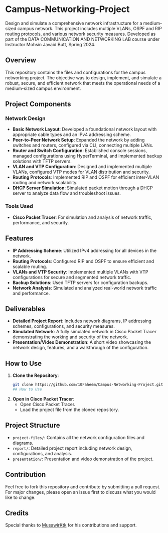 # Campus-Networking-Project

Design and simulate a comprehensive network infrastructure for a medium-sized campus network. This project includes multiple VLANs, OSPF and RIP routing protocols, and various network security measures. Developed as part of the DATA COMMUNICATION AND NETWORKING LAB course under Instructor Mohsin Javaid Butt, Spring 2024.

## Overview

This repository contains the files and configurations for the campus networking project. The objective was to design, implement, and simulate a robust, secure, and efficient network that meets the operational needs of a medium-sized campus environment.

## Project Components

### Network Design

- **Basic Network Layout**: Developed a foundational network layout with appropriate cable types and an IPv4 addressing scheme.
- **Peer-to-Peer Network Setup**: Expanded the network by adding switches and routers, configured via CLI, connecting multiple LANs.
- **Router and Switch Configuration**: Established console sessions, managed configurations using HyperTerminal, and implemented backup solutions with TFTP servers.
- **VLAN and VTP Configuration**: Designed and implemented multiple VLANs, configured VTP modes for VLAN distribution and security.
- **Routing Protocols**: Implemented RIP and OSPF for efficient inter-VLAN routing and network scalability.
- **DHCP Server Simulation**: Simulated packet motion through a DHCP server to analyze data flow and troubleshoot issues.

### Tools Used

- **Cisco Packet Tracer**: For simulation and analysis of network traffic, performance, and security.

## Features

- **IP Addressing Scheme**: Utilized IPv4 addressing for all devices in the network.
- **Routing Protocols**: Configured RIP and OSPF to ensure efficient and scalable routing.
- **VLANs and VTP Security**: Implemented multiple VLANs with VTP configurations for secure and segmented network traffic.
- **Backup Solutions**: Used TFTP servers for configuration backups.
- **Network Analysis**: Simulated and analyzed real-world network traffic and performance.

## Deliverables

- **Detailed Project Report**: Includes network diagrams, IP addressing schemes, configurations, and security measures.
- **Simulated Network**: A fully simulated network in Cisco Packet Tracer demonstrating the working and security of the network.
- **Presentation/Video Demonstration**: A short video showcasing the network design, features, and a walkthrough of the configuration.

## How to Use

1. **Clone the Repository**:
   ```bash
   git clone https://github.com/10Faheem/Campus-Networking-Project.git
   ## How to Use

1. **Open in Cisco Packet Tracer**:
   - Open Cisco Packet Tracer.
   - Load the project file from the cloned repository.

## Project Structure

- `project-files/`: Contains all the network configuration files and diagrams.
- `report/`: Detailed project report including network design, configurations, and analysis.
- `presentation/`: Presentation and video demonstration of the project.

## Contribution

Feel free to fork this repository and contribute by submitting a pull request. For major changes, please open an issue first to discuss what you would like to change.

## Credits

Special thanks to [MusawirKtk](https://github.com/MusawirKtk) for his contributions and support.



